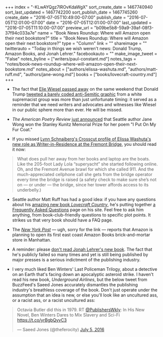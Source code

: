 +++
index = "-KLwAYQgz7lROvKdaWgX"
sort_create_date = 1467740940
sort_last_updated = 1467742200
sort_publish_date = 1467745260
create_date = "2016-07-05T10:49:00-07:00"
publish_date = "2016-07-05T12:01:00-07:00"
date = "2016-07-05T12:01:00-07:00"
last_updated = "2016-07-05T11:10:00-07:00"
preview_url = "b09be5b8-59a9-39af-08f3-37f94c033a7e"
name = "Book News Roundup: Where will Amazon open their next bookstore?"
title = "Book News Roundup: Where will Amazon open their next bookstore?"
type = "Column"
link = ""
shareimage = ""
twitterauto = "Today in things we wish weren't news: Donald Trump, Amazon Books, and Jonah Lehrer."
facebookauto = ""
make_image_tweet = "False"
notes_byline = ["writers/paul-constant.md"]
notes_tags = "notes/book-news-roundup-where-will-amazon-open-their-next-bookstore.md"
notes_about = ["authors/elissa-washuta.md", "authors/matt-ruff.md", "authors/jane-wong.md"]
books = ["books/lovecraft-country.md"]
+++
* The fact that [Elie Wiesel passed away](http://www.newyorker.com/books/page-turner/postscript-elie-wiesel-1928-2016) on the same weekend that Donald Trump [tweeted a barely coded anti-Semitic graphic](http://talkingpointsmemo.com/livewire/david-duke-loved-trump-star-tweet) from a white supremacist group was more than just unfortunate timing: it served as a reminder that we need writers and advocates and witnesses like Wiesel in our public sphere more than ever. He will be missed.

* *The American Poetry Review* [just announced](http://aprweb.org/news/2016/07/05/jane-wong-awarded-2016-stanley-kunitz-memorial-prize) that Seattle author Jane Wong won the Stanley Kunitz Memorial Prize for her poem "I Put On My Fur Coat." 

* If you missed [Lynn Schnaiberg's Crosscut profile of Elissa Washuta's new role as Writer-in-Residence at the Fremont Bridge](http://crosscut.com/2016/07/a-writers-retreat-at-the-center-of-the-universe/), you should read it now:

<blockquote>What does pull her away from her books and laptop are the boats. Like the 205-foot Lady Lola “superyacht” she started following online. Oh, and the Fremont Avenue brawl for which she called 911. And the much-appreciated cellphone call she gets from the bridge operator every time the bridge is raised (a safety check to make sure she’s not on — or under — the bridge, since her tower affords access to its underbelly.)</blockquote>

* Seattle author Matt Ruff has had a good idea: if you have any questions about his [amazing new book *Lovecraft Country*](http://seattlereviewofbooks.com/notes/2016/02/18/talking-with-matt-ruff-about-science-fictions-racist-past/), he's putting together [a Frequently Asked Questions](http://www.bymattruff.com/2016/07/01/lovecraft-country-any-questions/) page on his site. Feel free to ask him anything, from book-club-friendly questions to specific plot points. It strikes us that very book should have a FAQ page.

* The [*New  York Post*](http://nypost.com/2016/07/03/amazon-set-to-rival-nycs-bookstores-with-hudson-yards-spot/) — ugh, sorry for the link — reports that Amazon is planning to open its first east coast Amazon Books brick-and-mortar store in Manhattan.

* A reminder: please [don't read Jonah Lehrer's new book](http://gawker.com/notorious-fabulist-jonah-lehrer-wants-to-apologize-so-1783121303). The fact that he's publicly failed so many times and yet is still being published by major presses is a serious indictment of the publishing industry.

* I very much liked Ben Winters' Last Policeman Trilogy, about a detective on an Earth that's facing down an apocalyptic asteroid strike. I haven't read his new book, *Underground Airlines*, but the below tweet from BuzzFeed's Saeed Jones accurately dismantles the publishing industry's breathless coverage of the book. Don't just operate under the assumption that an idea is new, or else you'll look like an uncultured ass, or a racist ass, or a racist uncultured ass:

<blockquote class="twitter-tweet" data-lang="en"><p lang="en" dir="ltr">Octavia Butler did this in 1979. RT <a href="https://twitter.com/PublishersWkly">@PublishersWkly</a>: In His New Novel, Ben Winters Dares to Mix Slavery and Sci-Fi <a href="https://t.co/yrBgbQyvC3">https://t.co/yrBgbQyvC3</a></p>&mdash; Saeed Jones (@theferocity) <a href="https://twitter.com/theferocity/status/750315526728056832">July 5, 2016</a></blockquote>
